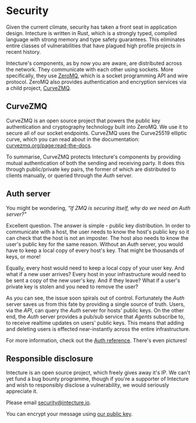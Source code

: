 # Security

Given the current climate, security has taken a front seat in application design. Intecture is written in Rust, which is a strongly typed, compiled language with strong memory and type safety guarantees. This eliminates entire classes of vulnerabilities that have plagued high profile projects in recent history.

Intecture's components, as by now you are aware, are distributed across the network. They communicate with each other using sockets. More specifically, they use [ZeroMQ](https://zeromq.org), which is a socket programming API and wire protocol. ZeroMQ also provides authentication and encryption services via a child project, [CurveZMQ](https://curvezmq.org).

## CurveZMQ

CurveZMQ is an open source project that powers the public key authentication and cryptography technology built into ZeroMQ. We use it to secure all of our socket endpoints. CurveZMQ uses the Curve25519 elliptic curve, which you can read about in the documentation: [curvezmq.org/page:read-the-docs](http://curvezmq.org/page:read-the-docs).

To summarise, CurveZMQ protects Intecture's components by providing mutual authentication of both the sending and receiving party. It does this through public/private key pairs, the former of which are distributed to clients manually, or queried through the _Auth_ server.

## Auth server

You might be wondering, _"If ZMQ is securing itself, why do we need an Auth server?"_

Excellent question. The answer is simple - public key distribution. In order to communicate with a host, the user needs to know the host's public key so it can check that the host is not an imposter. The host also needs to know the user's public key for the same reason. Without an _Auth_ server, you would have to keep a local copy of every host's key. That might be thousands of keys, or more!

Equally, every host would need to keep a local copy of your user key. And what if a new user arrives? Every host in your infrastructure would need to be sent a copy of the new user's key. And if they leave? What if a user's private key is stolen and you need to remove the user?

As you can see, the issue soon spirals out of control. Fortunately the _Auth_ server saves us from this fate by providing a single source of truth. Users, via the _API_, can query the _Auth_ server for hosts' public keys. On the other end, the _Auth_ server provides a pub/sub service that _Agents_ subscribe to, to receive realtime updates on users' public keys. This means that adding and deleting users is effected near-instantly across the entire infrastructure.

For more information, check out the [Auth reference](ch05-03-reference-auth.html). There's even pictures!

## Responsible disclosure

Intecture is an open source project, which freely gives away it's IP. We can't yet fund a bug bounty programme, though if you're a supporter of Intecture and wish to responsibly disclose a vulnerability, we would seriously appreciate it.

Please email [se&#99;urity&#64;&#105;ntecture&#46;io](mailto&#58;&#115;e&#99;u&#114;%69&#116;y&#64;&#105;nt&#101;&#99;t&#117;re&#46;i&#111;).

You can encrypt your message using [our public key](/intecture-security-team.gpg.txt).
